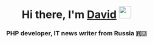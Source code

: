<h1 align="center">Hi there, I'm <a href="https://vk.com/ddosnik" target="_blank">David</a> 
<img src="https://github.com/blackcater/blackcater/raw/main/images/Hi.gif" height="32"/></h1>
<h3 align="center">PHP developer, IT news writer from Russia 🇷🇺</h3>
